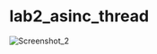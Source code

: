 # lab2_asinc_thread
![Screenshot_2](https://github.com/leha123456789/lab2_asinc_thread/assets/19330391/4fb90e21-c1ec-481b-9b06-fbe6673da03c)
